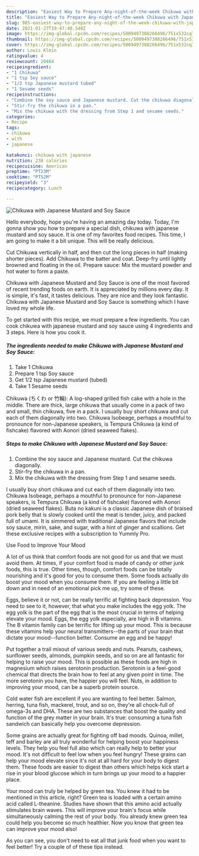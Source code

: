 ```yaml
---
description: "Easiest Way to Prepare Any-night-of-the-week Chikuwa with Japanese Mustard and Soy Sauce"
title: "Easiest Way to Prepare Any-night-of-the-week Chikuwa with Japanese Mustard and Soy Sauce"
slug: 985-easiest-way-to-prepare-any-night-of-the-week-chikuwa-with-japanese-mustard-and-soy-sauce
date: 2021-01-27T19:47:40.540Z
image: https://img-global.cpcdn.com/recipes/5009497308266496/751x532cq70/chikuwa-with-japanese-mustard-and-soy-sauce-recipe-main-photo.jpg
thumbnail: https://img-global.cpcdn.com/recipes/5009497308266496/751x532cq70/chikuwa-with-japanese-mustard-and-soy-sauce-recipe-main-photo.jpg
cover: https://img-global.cpcdn.com/recipes/5009497308266496/751x532cq70/chikuwa-with-japanese-mustard-and-soy-sauce-recipe-main-photo.jpg
author: Louis Klein
ratingvalue: 4
reviewcount: 20484
recipeingredient:
- "1 Chikuwa"
- "1 tsp Soy sauce"
- "1/2 tsp Japanese mustard tubed"
- "1 Sesame seeds"
recipeinstructions:
- "Combine the soy sauce and Japanese mustard. Cut the chikuwa diagonally."
- "Stir-fry the chikuwa in a pan."
- "Mix the chikuwa with the dressing from Step 1 and sesame seeds."
categories:
- Recipe
tags:
- chikuwa
- with
- japanese

katakunci: chikuwa with japanese 
nutrition: 238 calories
recipecuisine: American
preptime: "PT23M"
cooktime: "PT52M"
recipeyield: "3"
recipecategory: Lunch

---
```



![Chikuwa with Japanese Mustard and Soy Sauce](https://img-global.cpcdn.com/recipes/5009497308266496/751x532cq70/chikuwa-with-japanese-mustard-and-soy-sauce-recipe-main-photo.jpg)

Hello everybody, hope you're having an amazing day today. Today, I'm gonna show you how to prepare a special dish, chikuwa with japanese mustard and soy sauce. It is one of my favorites food recipes. This time, I am going to make it a bit unique. This will be really delicious.

Cut Chikuwa vertically in half, and then cut the long pieces in half (making shorter pieces). Add Chikuwa to the batter and coat. Deep-fry until lightly browned and floating in the oil. Prepare sauce: Mix the mustard powder and hot water to form a paste.

Chikuwa with Japanese Mustard and Soy Sauce is one of the most favored of recent trending foods on earth. It is appreciated by millions every day. It is simple, it's fast, it tastes delicious. They are nice and they look fantastic. Chikuwa with Japanese Mustard and Soy Sauce is something which I have loved my whole life.


To get started with this recipe, we must prepare a few ingredients. You can cook chikuwa with japanese mustard and soy sauce using 4 ingredients and 3 steps. Here is how you cook it.

<!--inarticleads1-->

##### The ingredients needed to make Chikuwa with Japanese Mustard and Soy Sauce:

1. Take 1 Chikuwa
1. Prepare 1 tsp Soy sauce
1. Get 1/2 tsp Japanese mustard (tubed)
1. Take 1 Sesame seeds


Chikuwa (ちくわ or 竹輪): A log-shaped grilled fish cake with a hole in the middle. There are thick, large chikuwa that usually come in a pack of two and small, thin chikuwa, five in a pack. I usually buy short chikuwa and cut each of them diagonally into two. Chikuwa Isobeage, perhaps a mouthful to pronounce for non-Japanese speakers, is Tempura Chikuwa (a kind of fishcake) flavored with Aonori (dried seaweed flakes). 

<!--inarticleads2-->

##### Steps to make Chikuwa with Japanese Mustard and Soy Sauce:

1. Combine the soy sauce and Japanese mustard. Cut the chikuwa diagonally.
1. Stir-fry the chikuwa in a pan.
1. Mix the chikuwa with the dressing from Step 1 and sesame seeds.


I usually buy short chikuwa and cut each of them diagonally into two. Chikuwa Isobeage, perhaps a mouthful to pronounce for non-Japanese speakers, is Tempura Chikuwa (a kind of fishcake) flavored with Aonori (dried seaweed flakes). Buta no kakuni is a classic Japanese dish of braised pork belly that is slowly cooked until the meat is tender, juicy, and packed full of umami. It is simmered with traditional Japanese flavors that include soy sauce, mirin, sake, and sugar, with a hint of ginger and scallions. Get these exclusive recipes with a subscription to Yummly Pro. 

Use Food to Improve Your Mood


A lot of us think that comfort foods are not good for us and that we must avoid them. At times, if your comfort food is made of candy or other junk foods, this is true. Other times, though, comfort foods can be totally nourishing and it's good for you to consume them. Some foods actually do boost your mood when you consume them. If you are feeling a little bit down and in need of an emotional pick me up, try some of these.

Eggs, believe it or not, can be really terrific at fighting back depression. You need to see to it, however, that what you make includes the egg yolk. The egg yolk is the part of the egg that is the most crucial in terms of helping elevate your mood. Eggs, the egg yolk especially, are high in B vitamins. The B vitamin family can be terrific for lifting up your mood. This is because these vitamins help your neural transmitters--the parts of your brain that dictate your mood--function better. Consume an egg and be happy!

Put together a trail mixout of various seeds and nuts. Peanuts, cashews, sunflower seeds, almonds, pumpkin seeds, and so on are all fantastic for helping to raise your mood. This is possible as these foods are high in magnesium which raises serotonin production. Serotonin is a feel-good chemical that directs the brain how to feel at any given point in time. The more serotonin you have, the happier you will feel. Nuts, in addition to improving your mood, can be a superb protein source.

Cold water fish are excellent if you are wanting to feel better. Salmon, herring, tuna fish, mackerel, trout, and so on, they're all chock-full of omega-3s and DHA. These are two substances that boost the quality and function of the grey matter in your brain. It's true: consuming a tuna fish sandwich can basically help you overcome depression. 

Some grains are actually great for fighting off bad moods. Quinoa, millet, teff and barley are all truly wonderful for helping boost your happiness levels. They help you feel full also which can really help to better your mood. It's not difficult to feel low when you feel hungry! These grains can help your mood elevate since it's not at all hard for your body to digest them. These foods are easier to digest than others which helps kick start a rise in your blood glucose which in turn brings up your mood to a happier place.

Your mood can truly be helped by green tea. You knew it had to be mentioned in this article, right? Green tea is loaded with a certain amino acid called L-theanine. Studies have shown that this amino acid actually stimulates brain waves. This will improve your brain's focus while simultaneously calming the rest of your body. You already knew green tea could help you become so much healthier. Now you know that green tea can improve your mood also!

As you can see, you don't need to eat all that junk food when you want to feel better! Try  a  couple of  of  these  tips  instead.

